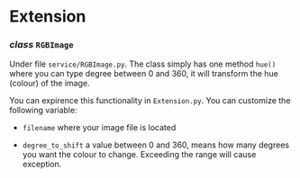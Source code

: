# Extension

### *class* `RGBImage`

Under file `service/RGBImage.py`. The class simply has 
one method `hue()` where you can type degree between 0 and 360,
it will transform the hue (colour) of the image.

You can expirence this functionality in `Extension.py`. You can customize the following variable:

- `filename` where your image file is located

- `degree_to_shift` a value between 0 and 360, means how many degrees you want the colour to change. Exceeding the range will cause exception.